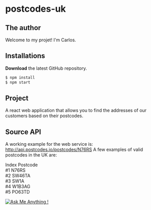 # postcodes-uk

## The author
Welcome to my projet! I'm Carlos.  


## Installations

**Download** the latest GitHub repository.

```bash
$ npm install
$ npm start
```
## Project
A react web application that allows you to find the addresses of our customers based on their postcodes.


## Source API
A working example for the web service is: http://api.postcodes.io/postcodes/N76RS
A few examples of valid postcodes in the UK are:

Index	Postcode	
#1	N76RS	
#2	SW46TA	
#3	SW1A	
#4	W1B3AG	
#5	PO63TD


[![Ask Me Anything !](https://img.shields.io/badge/Ask%20me-anything-1abc9c.svg)](https://github.com/carsimoes/)
